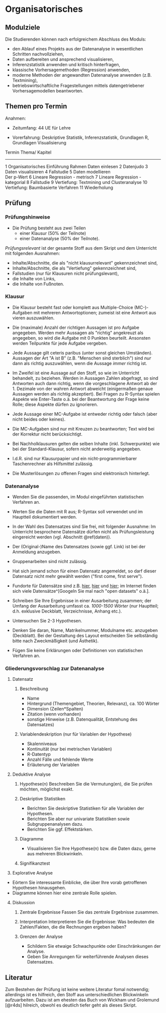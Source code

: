 


# Organisatorisches

## Modulziele

Die Studierenden können nach erfolgreichem Abschluss des Moduls:


- den Ablauf eines Projekts aus der Datenanalyse in wesentlichen Schritten nachvollziehen,
-	Daten aufbereiten und ansprechend visualisieren,
-	Inferenzstatistik anwenden und kritisch hinterfragen,
- klassische Vorhersagemethoden (Regression) anwenden,
-	moderne Methoden der angewandten Datenanalyse anwenden (z.B. Textmining),
-	betriebswirtschaftliche Fragestellungen mittels datengetriebener Vorhersagemodellen beantworten.


## Themen pro Termin

Anahmen: 

- Zeitumfang: 44 UE für Lehre

- Vorerfahrung: Deskriptive Statistik, Inferenzstatistik, Grundlagen R, Grundlagen Visualisierung


Termin    Thema/ Kapitel                      
-------   --------------------------------------                              
1         Organisatorisches
          Einführung
          Rahmen
          Daten einlesen
2         Datenjudo
3         Daten visualisieren
4         Fallstudie
5         Daten modellieren     
          Der p-Wert
6         Lineare Regression - metrisch
7         Lineare Regression - kategorial
8         Fallstudie
9         Vertiefung: Textmining und Clusteranalyse
10        Vertiefung: Baumbasierte Verfahren
11        Wiederholung

          

  
## Prüfung

### Prüfungshinweise


- Die Prüfung besteht aus zwei Teilen
    - einer Klausur (50% der Teilnote)
    - einer Datenanalyse (50% der Teilnote).
   
   
   
*Prüfungsrelevant* ist der gesamte Stoff aus dem Skript und dem Unterricht mit folgenden Ausnahmen:

  - Inhalte/Abschnitte, die als "nicht klausurrelevant" gekennzeichnet sind,
  - Inhalte/Abschnitte, die als "Vertiefung" gekennzeichnet sind,
  - Fallstudien (nur für Klausuren nicht prüfungslevant),
  - die Inhalte von Links,
  - die Inhalte von Fußnoten.
  
  
  
### Klausur
  

- Die Klausur besteht fast oder komplett aus Multiple-Choice (MC-)-Aufgaben mit mehreren Antwortoptionen; zumeist ist eine Antwort aus vieren auszuwählen.

- Die (maximale) Anzahl der richtigen Aussagen ist pro Aufgabe angegeben. Werden mehr Aussagen als "richtig" angekreuzt als angegeben, so wird die Aufgabe mit 0 Punkten beurteilt. Ansonsten werden Teilpunkte für jede Aufgabe vergeben.

- Jede Aussage gilt ceteris paribus (unter sonst gleichen Umständen). Aussagen der Art "A ist B" (z.B. "Menschen sind sterblich") sind *nur* dann als richtig auszuwählen, wenn die Aussage *immer* richtig ist.

- Im Zweifel ist eine Aussage auf den Stoff, so wie im Unterricht behandelt, zu beziehen.
Werden in Aussagen Zahlen abgefragt, so sind Antworten auch dann richtig, wenn die vorgeschlagene Antwort ab der 1. Dezimale von der wahren Antwort abweicht (einigermaßen genaue Aussagen werden als richtig akzeptiert). Bei Fragen zu R-Syntax spielen Aspekte wie Enter-Taste o.ä. bei der Beantwortung der Frage keine Rolle; diese Aspekte dürfen zu ignorieren.

- Jede Aussage einer MC-Aufgabe ist entweder richtig oder falsch (aber nicht beides oder keines).

- Die MC-Aufgaben sind nur mit Kreuzen zu beantworten; Text wird bei der Korrektur nicht berücksichtigt.

- Bei Nachholklausuren gelten die selben Inhalte (inkl. Schwerpunkte) wie bei der Standard-Klausur, sofern nicht anderweitig angegeben.

- I.d.R. sind nur Klausurpapier und ein nicht-programmierbarer Taschenrechner als Hilfsmittel zulässig.

- Die Musterlösungen zu offenen Fragen sind elektronisch hinterlegt.


### Datenanalyse

- Wenden Sie die passenden, im Modul eingeführten statistischen Verfahren an.

- Werten Sie die Daten mit R aus; R-Syntax soll verwendet und im Hauptteil dokumentiert werden.

- In der Wahl des Datensatzes sind Sie frei, mit folgender Ausnahme: Im Unterricht besprochene Datensätze dürfen nicht als Prüfungsleistung eingereicht werden (vgl. Abschnitt \@ref(daten)).

- Der (Original-)Name des Datensatzes (sowie ggf. Link) ist bei der Anmeldung anzugeben. 

- Gruppenarbeiten sind nicht zulässig.

- Hat sich jemand schon für einen Datensatz angemeldet, so darf dieser Datensatz nicht mehr gewählt werden ("first come, first serve").

- Fundorte für Datensätze sind z.B. [hier](http://www.stat.ufl.edu/~winner/datasets.html), [hier](http://archive.ics.uci.edu/ml/datasets.html) und [hier](http://vincentarelbundock.github.io/Rdatasets/datasets.html); im Internet finden sich viele Datensätze^[Googeln Sie mal nach "open datasets" o.ä.].

- Schreiben Sie Ihre Ergebnisse in einer Ausarbeitung zusammen; der Umfang der Ausarbeitung umfasst ca. *1000-1500 Wörter* (nur Hauptteil; d.h. exklusive Deckblatt, Verzeichnisse, Anhang etc.).

- Untersuchen Sie 2-3 Hypothesen.

- Denken Sie daran, Name, Matrikelnummer, Modulname etc. anzugeben (Deckblatt). Bei der Gestaltung des Layout entscheiden Sie selbständig bitte nach Zweckmäßigkeit (und Ästhetik).

- Fügen Sie keine Erklärungen oder Definitionen von statistischen Verfahren an.


### Gliederungsvorschlag zur Datenanalyse


1. Datensatz

    1. Beschreibung
        - Name
        - Hintergrund (Themengebiet, Theorien, Relevanz), ca. 100 Wörter
        - Dimension (Zeilen*Spalten)
        - Zitation (wenn vorhanden)
        - sonstige Hinweise (z.B. Datenqualität, Entstehung des Datensatzes)

    2. Variablendeskription (nur für Variablen der Hypothese)
    
        - Skalenniveaus
        - Kontinuität (nur bei metrischen Variablen) 
        - R-Datentyp
        - Anzahl Fälle und fehlende Werte
        - Erläuterung der Variablen


2. Deduktive Analyse

    1. Hypothese(n)
           Beschreiben Sie die Vermutung(en), die Sie prüfen möchten, möglichst exakt.

    2. Deskriptive Statistiken
          - Berichten Sie deskriptive Statistiken für alle Variablen der Hypothesen.
          - Berichten Sie aber nur univariate Statistiken sowie Subgruppenanalysen dazu.
          - Berichten Sie ggf. Effektstärken.

    3. Diagramme
        - Visualisieren Sie Ihre Hypothese(n) bzw. die Daten dazu, gerne aus mehreren Blickwinkeln.

    4. Signifikanztest



3. Explorative Analyse

  - Eörtern Sie interessante Einblicke, die über Ihre vorab getroffenen Hypothesen hinausgehen.
  - Diagramme können hier eine zentrale Rolle spielen.

4. Diskussion

    1. Zentrale Ergebnisse
        Fassen Sie das zentrale Ergebnisse zusammen.

    2. Interpretation
        Interpretieren Sie die Ergebnisse: Was bedeuten die Zahlen/Fakten, die die Rechnungen ergeben haben?

    3. Grenzen der Analyse
        - Schildern Sie etwaige Schwachpunkte oder Einschränkungen der Analyse.
        - Geben Sie Anregungen für weiterführende Analysen dieses Datensatzes.
        
## Literatur

Zum Bestehen der Prüfung ist keine weitere Literatur fomal notwendig; allerdings ist es hilfreich, den Stoff aus unterschiedlichen Blickwinkeln aufzuarbeiten. Dazu ist am ehesten das Buch von Wickham und Grolemund [@r4ds] hilreich, obwohl es deutlich tiefer geht als dieses Skript. 

<!-- Hatzinger? -->
